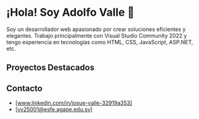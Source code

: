# ¡Hola! Soy Adolfo Valle 👋

Soy un desarrollador web apasionado por crear soluciones eficientes y elegantes. Trabajo principalmente con Visual Studio Community 2022 y tengo experiencia en tecnologías como HTML, CSS, JavaScript, ASP.NET, etc.

## Proyectos Destacados



## Contacto

- [www.linkedin.com/in/josue-valle-32919a353]
- [vv25001@esfe.agape.edu.sv]

